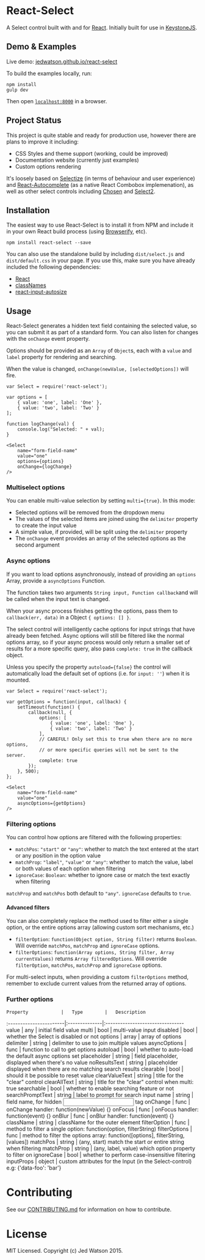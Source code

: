 React-Select
============

A Select control built with and for [React](http://facebook.github.io/react/index.html). Initially built for use in [KeystoneJS](http://www.keystonejs.com).


## Demo & Examples

Live demo: [jedwatson.github.io/react-select](http://jedwatson.github.io/react-select/)

To build the examples locally, run:

```
npm install
gulp dev
```

Then open [`localhost:8000`](http://localhost:8000) in a browser.


## Project Status

This project is quite stable and ready for production use, however there are plans to improve it including:

- CSS Styles and theme support (working, could be improved)
- Documentation website (currently just examples)
- Custom options rendering

It's loosely based on [Selectize](http://brianreavis.github.io/selectize.js/) (in terms of behaviour and user experience) and [React-Autocomplete](https://github.com/rackt/react-autocomplete) (as a native React Combobox implemenation), as well as other select controls including [Chosen](http://harvesthq.github.io/chosen/) and [Select2](http://ivaynberg.github.io/select2/).


## Installation

The easiest way to use React-Select is to install it from NPM and include it in your own React build process (using [Browserify](http://browserify.org), etc).

```
npm install react-select --save
```

You can also use the standalone build by including `dist/select.js` and `dist/default.css` in your page. If you use this, make sure you have already included the following dependencies: 

* [React](http://facebook.github.io/react/)
* [classNames](http://jedwatson.github.io/classnames/)
* [react-input-autosize](https://github.com/JedWatson/react-input-autosize)


## Usage

React-Select generates a hidden text field containing the selected value, so you can submit it as part of a standard form. You can also listen for changes with the `onChange` event property.

Options should be provided as an `Array` of `Object`s, each with a `value` and `label` property for rendering and searching.

When the value is changed, `onChange(newValue, [selectedOptions])` will fire.

```
var Select = require('react-select');

var options = [
	{ value: 'one', label: 'One' },
	{ value: 'two', label: 'Two' }
];

function logChange(val) {
	console.log("Selected: " + val);
}

<Select
	name="form-field-name"
	value="one"
	options={options}
	onChange={logChange}
/>
```

### Multiselect options

You can enable multi-value selection by setting `multi={true}`. In this mode:

* Selected options will be removed from the dropdown menu
* The values of the selected items are joined using the `delimiter` property to create the input value
* A simple value, if provided, will be split using the `delimiter` property
* The `onChange` event provides an array of the selected options as the second argument

### Async options

If you want to load options asynchronously, instead of providing an `options` Array, provide a `asyncOptions` Function.

The function takes two arguments `String input, Function callback`and will be called when the input text is changed.

When your async process finishes getting the options, pass them to `callback(err, data)` in a Object `{ options: [] }`.

The select control will intelligently cache options for input strings that have already been fetched. Async options will still be filtered like the normal options array, so if your async process would only return a smaller set of results for a more specific query, also pass `complete: true` in the callback object.

Unless you specify the property `autoload={false}` the control will automatically load the default set of options (i.e. for `input: ''`) when it is mounted.

```
var Select = require('react-select');

var getOptions = function(input, callback) {
	setTimeout(function() {
		callback(null, {
			options: [
				{ value: 'one', label: 'One' },
				{ value: 'two', label: 'Two' }
			],
			// CAREFUL! Only set this to true when there are no more options,
			// or more specific queries will not be sent to the server.
			complete: true
		});
	}, 500);
};

<Select
	name="form-field-name"
	value="one"
	asyncOptions={getOptions}
/>
```

### Filtering options

You can control how options are filtered with the following properties:

* `matchPos`: `"start"` or `"any"`: whether to match the text entered at the start or any position in the option value
* `matchProp`: `"label"`, `"value"` or `"any"`: whether to match the value, label or both values of each option when filtering
* `ignoreCase`: `Boolean`: whether to ignore case or match the text exactly when filtering

`matchProp` and `matchPos` both default to `"any"`.
`ignoreCase` defaults to `true`.

#### Advanced filters

You can also completely replace the method used to filter either a single option, or the entire options array (allowing custom sort mechanisms, etc.)

* `filterOption`: `function(Object option, String filter)` returns `Boolean`. Will override `matchPos`, `matchProp` and `ignoreCase` options.
* `filterOptions`: `function(Array options, String filter, Array currentValues)` returns `Array filteredOptions`. Will override `filterOption`, `matchPos`, `matchProp` and `ignoreCase` options.

For multi-select inputs, when providing a custom `filterOptions` method, remember to exclude current values from the returned array of options.

### Further options


	Property			|	Type		|	Description
:-----------------------|:--------------|:--------------------------------
	value 				|	any			|	 initial field value
	multi 				|	bool		|	 multi-value input
	disabled 			|	bool		|	 whether the Select is disabled or not
	options 			|	array		|	 array of options
	delimiter 			|	string		|	 delimiter to use to join multiple values
	asyncOptions 		|	func		|	 function to call to get options
	autoload 			|	bool		|	 whether to auto-load the default async options set
	placeholder 		|	string		|	 field placeholder, displayed when there's no value
	noResultsText 		|	string		|	 placeholder displayed when there are no matching search results
	clearable 			|	bool		|	 should it be possible to reset value
	clearValueText 		|	string		|	 title for the "clear" control
	clearAllText 		|	string		|	 title for the "clear" control when multi: true
	searchable 			|	bool		|	 whether to enable searching feature or not
	searchPromptText 	|	string		|	 label to prompt for search input
	name 				|	string		|	 field name, for hidden <input /> tag
	onChange 			|	func		|	 onChange handler: function(newValue) {}
	onFocus 			|	func		|	 onFocus handler: function(event) {}
	onBlur 				|	func		|	 onBlur handler: function(event) {}
	className 			|	string		|	 className for the outer element
	filterOption 		|	func		|	 method to filter a single option: function(option, filterString)
	filterOptions 		|	func		|	 method to filter the options array: function([options], filterString, [values])
	matchPos 			|	string		|	 (any, start) match the start or entire string when filtering
	matchProp 			|	string		|	 (any, label, value) which option property to filter on
	ignoreCase 			|	bool		|	 whether to perform case-insensitive filtering
	inputProps 			|	object		|	 custom attributes for the Input (in the Select-control) e.g: {'data-foo': 'bar'}


# Contributing

See our [CONTRIBUTING.md](https://github.com/JedWatson/react-select/blob/master/CONTRIBUTING.md) for information on how to contribute.


# License

MIT Licensed. Copyright (c) Jed Watson 2015.

